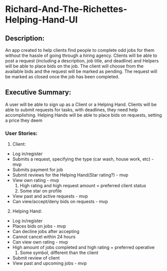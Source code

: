 # Richard-And-The-Richettes-Helping-Hand-UI

## Description:
An app created to help clients find people to complete odd jobs for them without the hassle of going through a hiring agency.
Clients will be able to post a request (including a description, job title, and deadline) and Helpers will be able to place bids on the job. 
The client will choose from the available bids and the request will be marked as pending. The request will be marked as closed once the job has been completed.

## Executive Summary:
A user will be able to sign up as a Client or a Helping Hand. Clients will be able to submit requests for tasks, with deadlines, they need help accomplishing. Helping Hands will be able to place bids on requests, setting a price they deem
  
### User Stories:
1. Client: 
  * Log in/register
  * Submits a request, specifying the type (car wash, house work, etc) -mvp
  * Submits payment for job 
  * Submit reviews for the Helping Hand(Star rating?) - mvp
  * View own rating - mvp
    1. High rating and high request amount = preferred client status
    2. Some star on profile
  * View past and active requests - mvp
  * Can view/accept/deny bids on requests - mvp
2. Helping Hand: 
  * Log in/register
  * Places bids on jobs - mvp
  * Can decline jobs after accepting 
  * Cannot cancel within 24 hours
  * Can view own rating - mvp
  * High amount of jobs completed and high rating = preferred operative
    1. Some symbol, different than the client
  * Submit review of client
  * View past and upcoming jobs - mvp
